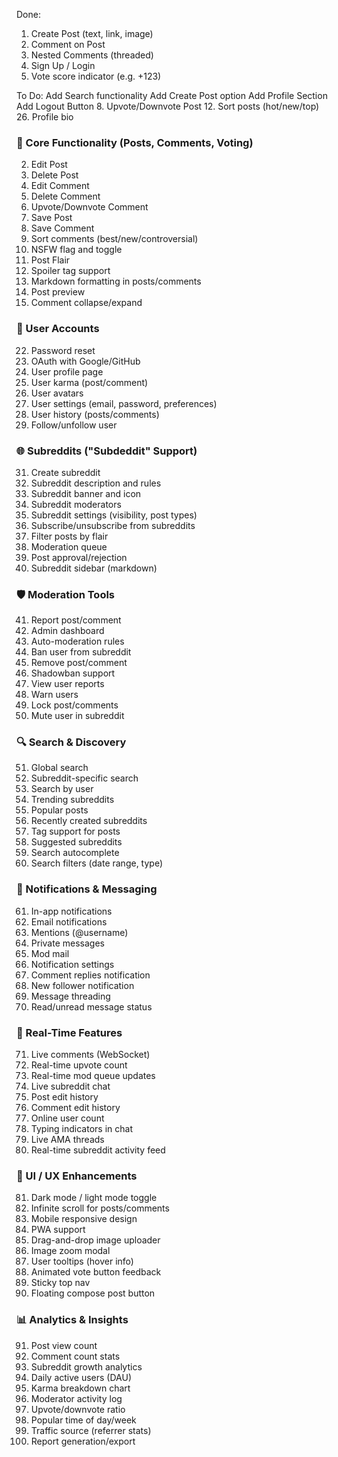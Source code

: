Done: 
1. Create Post (text, link, image)
4. Comment on Post
5. Nested Comments (threaded)
21. Sign Up / Login
20. Vote score indicator (e.g. +123)

To Do:
Add Search functionality
Add Create Post option
Add Profile Section	
Add Logout Button
8. Upvote/Downvote Post
12. Sort posts (hot/new/top)
26. Profile bio


### 🧱 Core Functionality (Posts, Comments, Voting)
2. Edit Post
3. Delete Post
6. Edit Comment
7. Delete Comment
9. Upvote/Downvote Comment
10. Save Post
11. Save Comment
13. Sort comments (best/new/controversial)
14. NSFW flag and toggle
15. Post Flair
16. Spoiler tag support
17. Markdown formatting in posts/comments
18. Post preview
19. Comment collapse/expand


### 👥 User Accounts

22. Password reset
23. OAuth with Google/GitHub
24. User profile page
25. User karma (post/comment)
27. User avatars
28. User settings (email, password, preferences)
29. User history (posts/comments)
30. Follow/unfollow user

### 🌐 Subreddits ("Subdeddit" Support)

31. Create subreddit
32. Subreddit description and rules
33. Subreddit banner and icon
34. Subreddit moderators
35. Subreddit settings (visibility, post types)
36. Subscribe/unsubscribe from subreddits
37. Filter posts by flair
38. Moderation queue
39. Post approval/rejection
40. Subreddit sidebar (markdown)

### 🛡️ Moderation Tools

41. Report post/comment
42. Admin dashboard
43. Auto-moderation rules
44. Ban user from subreddit
45. Remove post/comment
46. Shadowban support
47. View user reports
48. Warn users
49. Lock post/comments
50. Mute user in subreddit

### 🔍 Search & Discovery

51. Global search
52. Subreddit-specific search
53. Search by user
54. Trending subreddits
55. Popular posts
56. Recently created subreddits
57. Tag support for posts
58. Suggested subreddits
59. Search autocomplete
60. Search filters (date range, type)

### 📩 Notifications & Messaging

61. In-app notifications
62. Email notifications
63. Mentions (@username)
64. Private messages
65. Mod mail
66. Notification settings
67. Comment replies notification
68. New follower notification
69. Message threading
70. Read/unread message status

### 💬 Real-Time Features

71. Live comments (WebSocket)
72. Real-time upvote count
73. Real-time mod queue updates
74. Live subreddit chat
75. Post edit history
76. Comment edit history
77. Online user count
78. Typing indicators in chat
79. Live AMA threads
80. Real-time subreddit activity feed

### 🎨 UI / UX Enhancements

81. Dark mode / light mode toggle
82. Infinite scroll for posts/comments
83. Mobile responsive design
84. PWA support
85. Drag-and-drop image uploader
86. Image zoom modal
87. User tooltips (hover info)
88. Animated vote button feedback
89. Sticky top nav
90. Floating compose post button

### 📊 Analytics & Insights

91. Post view count
92. Comment count stats
93. Subreddit growth analytics
94. Daily active users (DAU)
95. Karma breakdown chart
96. Moderator activity log
97. Upvote/downvote ratio
98. Popular time of day/week
99. Traffic source (referrer stats)
100. Report generation/export
